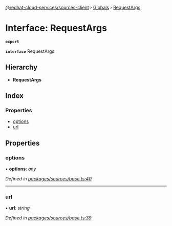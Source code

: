 [@redhat-cloud-services/sources-client](../README.md) › [Globals](../globals.md) › [RequestArgs](requestargs.md)

# Interface: RequestArgs

**`export`** 

**`interface`** RequestArgs

## Hierarchy

* **RequestArgs**

## Index

### Properties

* [options](requestargs.md#options)
* [url](requestargs.md#url)

## Properties

###  options

• **options**: *any*

*Defined in [packages/sources/base.ts:40](https://github.com/fhlavac/javascript-clients/blob/master/packages/sources/base.ts#L40)*

___

###  url

• **url**: *string*

*Defined in [packages/sources/base.ts:39](https://github.com/fhlavac/javascript-clients/blob/master/packages/sources/base.ts#L39)*

